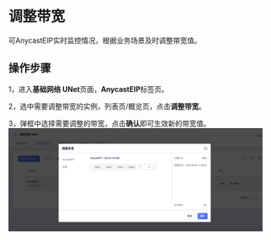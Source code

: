 

# 调整带宽
可AnycastEIP实时监控情况，根据业务场景及时调整带宽值。

## 操作步骤 

1，进入**基础网络 UNet**页面，**AnycastEIP**标签页。

2，选中需要调整带宽的实例，列表页/概览页，点击**调整带宽**。

3，弹框中选择需要调整的带宽，点击**确认**即可生效新的带宽值。
![](/images/adjust.png)


